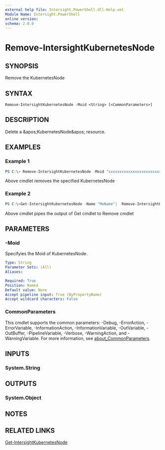 ```yaml
---
external help file: Intersight.PowerShell.dll-Help.xml
Module Name: Intersight.PowerShell
online version:
schema: 2.0.0
---
```


# Remove-IntersightKubernetesNode

## SYNOPSIS
Remove the KubernetesNode

## SYNTAX

```
Remove-IntersightKubernetesNode -Moid <String> [<CommonParameters>]
```

## DESCRIPTION
Delete a &amp;apos;KubernetesNode&amp;apos; resource.

## EXAMPLES

### Example 1
```powershell
PS C:\> Remove-IntersightKubernetesNode -Moid "xxxxxxxxxxxxxxxxxxxxxxxxxxx"
```
Above cmdlet removes the specified KubernetesNode 

### Example 2
```powershell
PS C:\>Get-IntersightKubernetesNode -Name "MoName"|  Remove-IntersightKubernetesNode
```
Above cmdlet pipes the output of Get cmdlet to Remove cmdlet

## PARAMETERS

### -Moid
Specifyies the Moid of KubernetesNode.

```yaml
Type: String
Parameter Sets: (All)
Aliases:

Required: True
Position: Named
Default value: None
Accept pipeline input: True (ByPropertyName)
Accept wildcard characters: False
```

### CommonParameters
This cmdlet supports the common parameters: -Debug, -ErrorAction, -ErrorVariable, -InformationAction, -InformationVariable, -OutVariable, -OutBuffer, -PipelineVariable, -Verbose, -WarningAction, and -WarningVariable. For more information, see [about_CommonParameters](http://go.microsoft.com/fwlink/?LinkID=113216).

## INPUTS

### System.String

## OUTPUTS

### System.Object
## NOTES

## RELATED LINKS

[Get-IntersightKubernetesNode](./Get-IntersightKubernetesNode.md)

